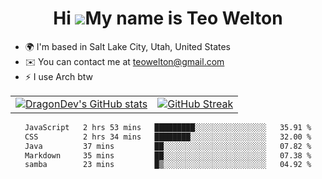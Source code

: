 <div align="center">
  
# Hi ![](https://user-images.githubusercontent.com/18350557/176309783-0785949b-9127-417c-8b55-ab5a4333674e.gif)My name is Teo Welton
</div>

*   🌍  I'm based in Salt Lake City, Utah, United States
*   ✉️  You can contact me at [teowelton@gmail.com](mailto:teowelton@gmail.com)
*   ⚡  I use Arch btw

<div align="center">

|||
|:-------------------------:|:-------------------------:|
| [![DragonDev's GitHub stats](https://github-readme-stats.vercel.app/api?username=DragonDev07&bg_color=1e1e2e&text_color=cdd6f4&icon_color=cba6f7&title_color=94e2d5)](https://github.com/DragonDev07) | [![GitHub Streak](https://streak-stats.demolab.com?user=DragonDev07&theme=catppuccin-mocha)](https://git.io/streak-stats) |

<!--START_SECTION:waka-->

```txt
JavaScript   2 hrs 53 mins   █████████░░░░░░░░░░░░░░░░   35.91 %
CSS          2 hrs 34 mins   ████████░░░░░░░░░░░░░░░░░   32.00 %
Java         37 mins         ██░░░░░░░░░░░░░░░░░░░░░░░   07.82 %
Markdown     35 mins         ██░░░░░░░░░░░░░░░░░░░░░░░   07.38 %
samba        23 mins         █▒░░░░░░░░░░░░░░░░░░░░░░░   04.92 %
```

<!--END_SECTION:waka-->

</div>
